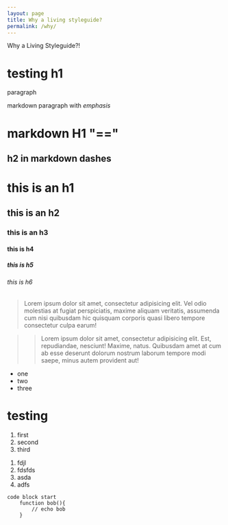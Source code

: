 ```yaml
---
layout: page
title: Why a living styleguide?
permalink: /why/
---
```


Why a Living Styleguide?!

<h1>testing h1</h1>

<p>paragraph</p>

markdown paragraph with *emphasis*

markdown H1 "=="
=======

h2 in markdown dashes
----------

# this is an h1 #
## this is an h2 #
### this is an h3 #
#### this is h4 #
##### this is h5 #
###### this is h6 #

>Lorem ipsum dolor sit amet, consectetur adipisicing elit. Vel odio molestias at fugiat perspiciatis, maxime aliquam veritatis, assumenda cum nisi quibusdam hic quisquam corporis quasi libero tempore consectetur culpa earum!

>>Lorem ipsum dolor sit amet, consectetur adipisicing elit. Est, repudiandae, nesciunt! Maxime, natus. Quibusdam amet at cum ab esse deserunt dolorum nostrum laborum tempore modi saepe, minus autem provident aut!


-    one
-    two
-    three

<h1>testing </h1>

1.    first
2.    second
3.    third

<ol>
    <li>fdjl</li>
    <li>fdsfds</li>
    <li>asda</li>
    <li>adfs</li>
</ol>

    code block start
        function bob(){
            // echo bob
        }
